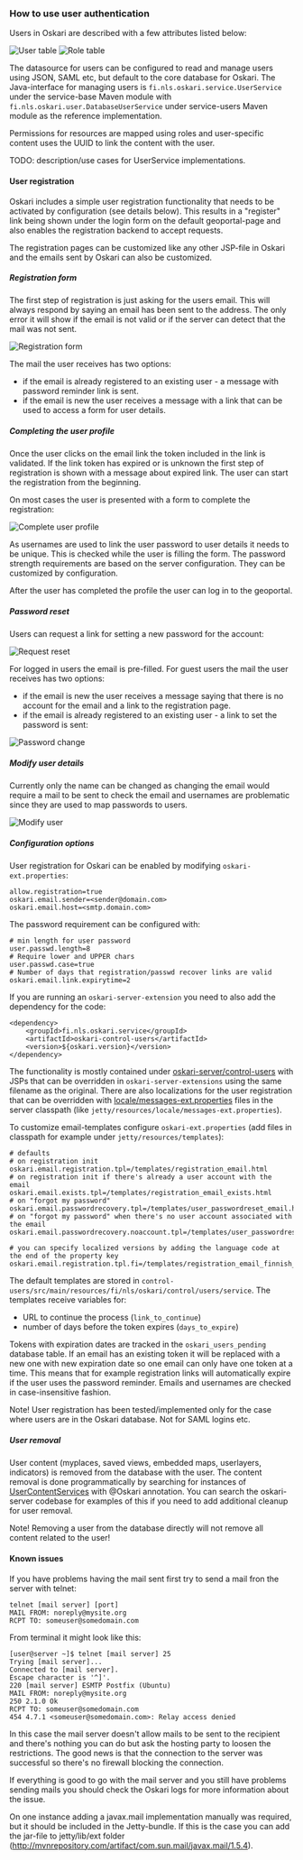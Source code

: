 ### How to use user authentication

Users in Oskari are described with a few attributes listed below:

![User table](../resources/images/backend/userUML.png)
![Role table](../resources/images/backend/roleUML.png)

The datasource for users can be configured to read and manage users using JSON, SAML etc, but default to the core database for Oskari. The Java-interface for managing users is `fi.nls.oskari.service.UserService` under the service-base Maven module with `fi.nls.oskari.user.DatabaseUserService` under service-users Maven module as the reference implementation.

Permissions for resources are mapped using roles and user-specific content uses the UUID to link the content with the user.

TODO: description/use cases for UserService implementations.

#### User registration

Oskari includes a simple user registration functionality that needs to be activated
 by configuration (see details below). This results in a "register" link being
  shown under the login form on the default geoportal-page and also enables the
  registration backend to accept requests.

The registration pages can be customized like any other JSP-file in Oskari and
 the emails sent by Oskari can also be customized.

##### Registration form

 The first step of registration is just asking for the users email. This will always
 respond by saying an email has been sent to the address. The only error it will
 show if the email is not valid or if the server can detect that the mail was not sent.

![Registration form](../resources/images/backend/user.register.png)

The mail the user receives has two options:
- if the email is already registered to an existing user - a message with password reminder link is sent.
- if the email is new the user receives a message with a link that can be used to access a form for user details.

##### Completing the user profile

Once the user clicks on the email link the token included in the link is validated.
If the link token has expired or is unknown the first step of registration is
 shown with a message about expired link. The user can start the registration from the beginning.

 On most cases the user is presented with a form to complete the registration:

![Complete user profile](../resources/images/backend/user.register.new.user.png)

As usernames are used to link the user password to user details it needs to be unique.
This is checked while the user is filling the form. The password strength requirements
are based on the server configuration. They can be customized by configuration.

After the user has completed the profile the user can log in to the geoportal.

##### Password reset

Users can request a link for setting a new password for the account:

![Request reset](../resources/images/backend/user.register.forgotpw.png)

For logged in users the email is pre-filled. For guest users the mail the user
receives has two options:
- if the email is new the user receives a message saying that there is no account for the email and a link to the registration page.
- if the email is already registered to an existing user - a link to set the password is sent:

![Password change](../resources/images/backend/user.register.changepw.png)

##### Modify user details

Currently only the name can be changed as changing the email would require a
mail to be sent to check the email and usernames are problematic since they are
used to map passwords to users.

![Modify user](../resources/images/backend/user.register.modify.png)

##### Configuration options

User registration for Oskari can be enabled by modifying `oskari-ext.properties`:

    allow.registration=true
    oskari.email.sender=<sender@domain.com>
    oskari.email.host=<smtp.domain.com>

The password requirement can be configured with:

    # min length for user password
    user.passwd.length=8
    # Require lower and UPPER chars
    user.passwd.case=true
    # Number of days that registration/passwd recover links are valid
    oskari.email.link.expirytime=2

If you are running an `oskari-server-extension` you need to also add the dependency for the code:

    <dependency>
        <groupId>fi.nls.oskari.service</groupId>
        <artifactId>oskari-control-users</artifactId>
        <version>${oskari.version}</version>
    </dependency>

The functionality is mostly contained under [oskari-server/control-users](https://github.com/oskariorg/oskari-server/tree/develop/control-users) with JSPs that can be overridden
in `oskari-server-extensions` using the same filename as the original. There are also localizations for the user registration that can be overridden with [locale/messages-ext.properties](https://github.com/oskariorg/oskari-server/blob/develop/servlet-map/src/main/resources/locale/messages.properties) files in the server classpath (like `jetty/resources/locale/messages-ext.properties`).

To customize email-templates configure `oskari-ext.properties` (add files in classpath for example under `jetty/resources/templates`):

    # defaults
    # on registration init
    oskari.email.registration.tpl=/templates/registration_email.html
    # on registration init if there's already a user account with the email
    oskari.email.exists.tpl=/templates/registration_email_exists.html
    # on "forgot my password"
    oskari.email.passwordrecovery.tpl=/templates/user_passwordreset_email.html
    # on "forgot my password" when there's no user account associated with the email
    oskari.email.passwordrecovery.noaccount.tpl=/templates/user_passwordreset_email_new_user.html

    # you can specify localized versions by adding the language code at the end of the property key
    oskari.email.registration.tpl.fi=/templates/registration_email_finnish_version.html

The default templates are stored in `control-users/src/main/resources/fi/nls/oskari/control/users/service`.
 The templates receive variables for:

- URL to continue the process (`link_to_continue`)
- number of days before the token expires (`days_to_expire`)

Tokens with expiration dates are tracked in the `oskari_users_pending` database table.
If an email has an existing token it will be replaced with a new one with
 new expiration date so one email can only have one token at a time. This means
 that for example registration links will automatically expire if the user uses
 the password reminder. Emails and usernames are checked in case-insensitive fashion.

Note! User registration has been tested/implemented only for the case where users are in the Oskari database. Not for SAML logins etc.

##### User removal

User content (myplaces, saved views, embedded maps, userlayers, indicators) is
 removed from the database with the user. The content removal is done programmatically
 by searching for instances of [UserContentServices](https://github.com/oskariorg/oskari-server/blob/master/service-base/src/main/java/fi/nls/oskari/service/db/UserContentService.java) with @Oskari annotation. You can search the oskari-server codebase for examples of this if you need to add additional cleanup for user removal.

 Note! Removing a user from the database directly will not remove all content related to the user!

#### Known issues

If you have problems having the mail sent first try to send a mail fron the server
with telnet:

    telnet [mail server] [port]
    MAIL FROM: noreply@mysite.org
    RCPT TO: someuser@somedomain.com

From terminal it might look like this:

    [user@server ~]$ telnet [mail server] 25
    Trying [mail server]...
    Connected to [mail server].
    Escape character is '^]'.
    220 [mail server] ESMTP Postfix (Ubuntu)
    MAIL FROM: noreply@mysite.org
    250 2.1.0 Ok
    RCPT TO: someuser@somedomain.com
    454 4.7.1 <someuser@somedomain.com>: Relay access denied

In this case the mail server doesn't allow mails to be sent to the recipient and
there's nothing you can do but ask the hosting party to loosen the restrictions.
The good news is that the connection to the server was successful so there's no
 firewall blocking the connection.

If everything is good to go with the mail server and you still have problems sending mails
you should check the Oskari logs for more information about the issue.

On one instance adding a javax.mail implementation manually was required,
but it should be included in the Jetty-bundle. If this is the case you can add the
 jar-file to jetty/lib/ext folder (http://mvnrepository.com/artifact/com.sun.mail/javax.mail/1.5.4).
